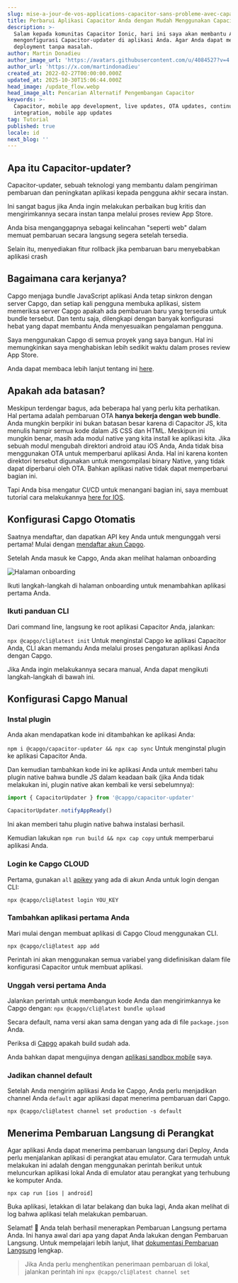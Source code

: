 ```yaml
---
slug: mise-a-jour-de-vos-applications-capacitor-sans-probleme-avec-capacitor-updater
title: Perbarui Aplikasi Capacitor Anda dengan Mudah Menggunakan Capacitor-updater
description: >-
  Salam kepada komunitas Capacitor Ionic, hari ini saya akan membantu Anda
  mengonfigurasi Capacitor-updater di aplikasi Anda. Agar Anda dapat melakukan
  deployment tanpa masalah.
author: Martin Donadieu
author_image_url: 'https://avatars.githubusercontent.com/u/4084527?v=4'
author_url: 'https://x.com/martindonadieu'
created_at: 2022-02-27T00:00:00.000Z
updated_at: 2025-10-30T15:06:44.000Z
head_image: /update_flow.webp
head_image_alt: Pencarian Alternatif Pengembangan Capacitor
keywords: >-
  Capacitor, mobile app development, live updates, OTA updates, continuous
  integration, mobile app updates
tag: Tutorial
published: true
locale: id
next_blog: ''
---
```

## Apa itu Capacitor-updater?

Capacitor-updater, sebuah teknologi yang membantu dalam pengiriman pembaruan dan peningkatan aplikasi kepada pengguna akhir secara instan.

Ini sangat bagus jika Anda ingin melakukan perbaikan bug kritis dan mengirimkannya secara instan tanpa melalui proses review App Store.

Anda bisa menganggapnya sebagai kelincahan "seperti web" dalam memuat pembaruan secara langsung segera setelah tersedia.

Selain itu, menyediakan fitur rollback jika pembaruan baru menyebabkan aplikasi crash

## Bagaimana cara kerjanya?

Capgo menjaga bundle JavaScript aplikasi Anda tetap sinkron dengan server Capgo, dan setiap kali pengguna membuka aplikasi, sistem memeriksa server Capgo apakah ada pembaruan baru yang tersedia untuk bundle tersebut. Dan tentu saja, dilengkapi dengan banyak konfigurasi hebat yang dapat membantu Anda menyesuaikan pengalaman pengguna.

Saya menggunakan Capgo di semua proyek yang saya bangun. Hal ini memungkinkan saya menghabiskan lebih sedikit waktu dalam proses review App Store.

Anda dapat membaca lebih lanjut tentang ini [here](https://capgo.app/).

## Apakah ada batasan?

Meskipun terdengar bagus, ada beberapa hal yang perlu kita perhatikan.
Hal pertama adalah pembaruan OTA __hanya bekerja dengan web bundle__.
Anda mungkin berpikir ini bukan batasan besar karena di Capacitor JS, kita menulis hampir semua kode dalam JS CSS dan HTML.
Meskipun ini mungkin benar, masih ada modul native yang kita install ke aplikasi kita.
Jika sebuah modul mengubah direktori android atau iOS Anda, Anda tidak bisa menggunakan OTA untuk memperbarui aplikasi Anda.
Hal ini karena konten direktori tersebut digunakan untuk mengompilasi binary Native, yang tidak dapat diperbarui oleh OTA.
Bahkan aplikasi native tidak dapat memperbarui bagian ini.

Tapi Anda bisa mengatur CI/CD untuk menangani bagian ini, saya membuat tutorial cara melakukannya [here for IOS](https://capgo.app/blog/automatic-capacitor-android-build-github-action/).

## Konfigurasi Capgo Otomatis

Saatnya mendaftar, dan dapatkan API key Anda untuk mengunggah versi pertama! Mulai dengan [mendaftar akun Capgo](/register/).

Setelah Anda masuk ke Capgo, Anda akan melihat halaman onboarding

![Halaman onboarding](/onboarding_1_new.webp)

Ikuti langkah-langkah di halaman onboarding untuk menambahkan aplikasi pertama Anda.

### Ikuti panduan CLI

Dari command line, langsung ke root aplikasi Capacitor Anda, jalankan:

`npx @capgo/cli@latest init`
Untuk menginstal Capgo ke aplikasi Capacitor Anda, CLI akan memandu Anda melalui proses pengaturan aplikasi Anda dengan Capgo.

Jika Anda ingin melakukannya secara manual, Anda dapat mengikuti langkah-langkah di bawah ini.

## Konfigurasi Capgo Manual

### Instal plugin

Anda akan mendapatkan kode ini ditambahkan ke aplikasi Anda:

`npm i @capgo/capacitor-updater && npx cap sync`
Untuk menginstal plugin ke aplikasi Capacitor Anda.

Dan kemudian tambahkan kode ini ke aplikasi Anda untuk memberi tahu plugin native bahwa bundle JS dalam keadaan baik (jika Anda tidak melakukan ini, plugin native akan kembali ke versi sebelumnya):

```js
import { CapacitorUpdater } from '@capgo/capacitor-updater'

CapacitorUpdater.notifyAppReady()
```

Ini akan memberi tahu plugin native bahwa instalasi berhasil.

Kemudian lakukan `npm run build && npx cap copy` untuk memperbarui aplikasi Anda.

### Login ke Capgo CLOUD

Pertama, gunakan `all` [apikey](https://console.capgo.app/dashboard/apikeys/) yang ada di akun Anda untuk login dengan CLI:

`npx @capgo/cli@latest login YOU_KEY`

### Tambahkan aplikasi pertama Anda

Mari mulai dengan membuat aplikasi di Capgo Cloud menggunakan CLI.

`npx @capgo/cli@latest app add`

Perintah ini akan menggunakan semua variabel yang didefinisikan dalam file konfigurasi Capacitor untuk membuat aplikasi.

### Unggah versi pertama Anda

Jalankan perintah untuk membangun kode Anda dan mengirimkannya ke Capgo dengan:
`npx @capgo/cli@latest bundle upload`

Secara default, nama versi akan sama dengan yang ada di file `package.json` Anda.

Periksa di [Capgo](https://console.capgo.app/) apakah build sudah ada.

Anda bahkan dapat mengujinya dengan [aplikasi sandbox mobile](https://capgo.app/app_mobile/) saya.

### Jadikan channel default

Setelah Anda mengirim aplikasi Anda ke Capgo, Anda perlu menjadikan channel Anda `default` agar aplikasi dapat menerima pembaruan dari Capgo.

`npx @capgo/cli@latest channel set production -s default`

## Menerima Pembaruan Langsung di Perangkat

Agar aplikasi Anda dapat menerima pembaruan langsung dari Deploy, Anda perlu menjalankan aplikasi di perangkat atau emulator. Cara termudah untuk melakukan ini adalah dengan menggunakan perintah berikut untuk meluncurkan aplikasi lokal Anda di emulator atau perangkat yang terhubung ke komputer Anda.

    npx cap run [ios | android]

Buka aplikasi, letakkan di latar belakang dan buka lagi, Anda akan melihat di log bahwa aplikasi telah melakukan pembaruan.

Selamat! 🎉 Anda telah berhasil menerapkan Pembaruan Langsung pertama Anda. Ini hanya awal dari apa yang dapat Anda lakukan dengan Pembaruan Langsung. Untuk mempelajari lebih lanjut, lihat [dokumentasi Pembaruan Langsung](/docs/plugin/cloud-mode/getting-started/) lengkap.


> Jika Anda perlu menghentikan penerimaan pembaruan di lokal, jalankan perintah ini
`npx @capgo/cli@latest channel set`
